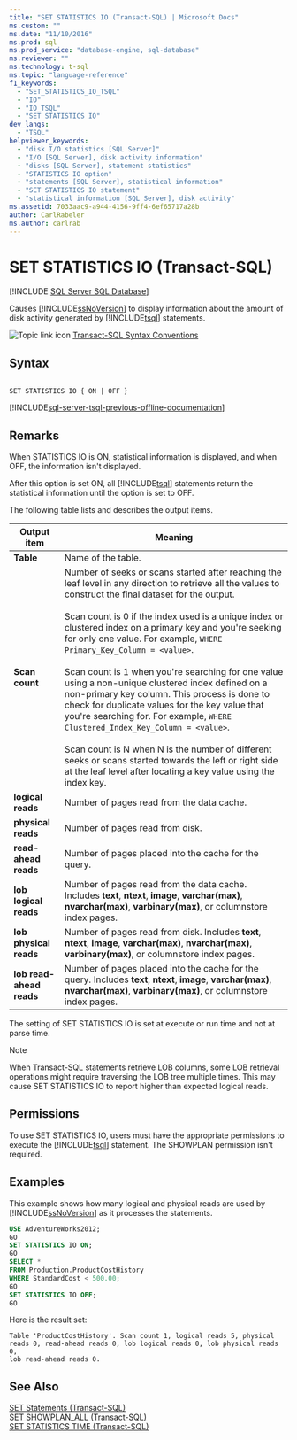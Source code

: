 ```yaml
---
title: "SET STATISTICS IO (Transact-SQL) | Microsoft Docs"
ms.custom: ""
ms.date: "11/10/2016"
ms.prod: sql
ms.prod_service: "database-engine, sql-database"
ms.reviewer: ""
ms.technology: t-sql
ms.topic: "language-reference"
f1_keywords: 
  - "SET_STATISTICS_IO_TSQL"
  - "IO"
  - "IO_TSQL"
  - "SET STATISTICS IO"
dev_langs: 
  - "TSQL"
helpviewer_keywords: 
  - "disk I/O statistics [SQL Server]"
  - "I/O [SQL Server], disk activity information"
  - "disks [SQL Server], statement statistics"
  - "STATISTICS IO option"
  - "statements [SQL Server], statistical information"
  - "SET STATISTICS IO statement"
  - "statistical information [SQL Server], disk activity"
ms.assetid: 7033aac9-a944-4156-9ff4-6ef65717a28b
author: CarlRabeler
ms.author: carlrab
---
```

# SET STATISTICS IO (Transact-SQL)
[!INCLUDE [SQL Server SQL Database](../../includes/applies-to-version/sql-asdb.md)]

  Causes [!INCLUDE[ssNoVersion](../../includes/ssnoversion-md.md)] to display information about the amount of disk activity generated by [!INCLUDE[tsql](../../includes/tsql-md.md)] statements.  
  
 ![Topic link icon](../../database-engine/configure-windows/media/topic-link.gif "Topic link icon") [Transact-SQL Syntax Conventions](../../t-sql/language-elements/transact-sql-syntax-conventions-transact-sql.md)  
  
## Syntax  
  
```syntaxsql
  
SET STATISTICS IO { ON | OFF }  
```  
  
[!INCLUDE[sql-server-tsql-previous-offline-documentation](../../includes/sql-server-tsql-previous-offline-documentation.md)]

## Remarks
 When STATISTICS IO is ON, statistical information is displayed, and when OFF, the information isn't displayed.   
  
 After this option is set ON, all [!INCLUDE[tsql](../../includes/tsql-md.md)] statements return the statistical information until the option is set to OFF.  
  
 The following table lists and describes the output items.  
  
|Output item|Meaning|  
|-----------------|-------------|  
|**Table**|Name of the table.|  
|**Scan count**|Number of seeks or scans started after reaching the leaf level in any direction to retrieve all the values to construct the final dataset for the output.<br /><br /> Scan count is 0 if the index used is a unique index or clustered index on a primary key and you're seeking for only one value. For example, `WHERE Primary_Key_Column = <value>`.<br /><br /> Scan count is 1 when you're searching for one value using a non-unique clustered index defined on a non-primary key column. This process is done to check for duplicate values for the key value that you're searching for. For example, `WHERE Clustered_Index_Key_Column = <value>`.<br /><br /> Scan count is N when N is the number of different seeks or scans started towards the left or right side at the leaf level after locating a key value using the index key.|  
|**logical reads**|Number of pages read from the data cache.|  
|**physical reads**|Number of pages read from disk.|  
|**read-ahead reads**|Number of pages placed into the cache for the query.|  
|**lob logical reads**|Number of pages read from the data cache. Includes **text**, **ntext**, **image**, **varchar(max)**, **nvarchar(max)**, **varbinary(max)**, or columnstore index pages.|  
|**lob physical reads**|Number of pages read from disk. Includes **text**, **ntext**, **image**, **varchar(max)**, **nvarchar(max)**, **varbinary(max)**, or columnstore index pages.|  
|**lob read-ahead reads**|Number of pages placed into the cache for the query. Includes **text**, **ntext**, **image**, **varchar(max)**, **nvarchar(max)**, **varbinary(max)**, or columnstore index pages.|

 The setting of SET STATISTICS IO is set at execute or run time and not at parse time.

> [!NOTE]  
> When Transact-SQL statements retrieve LOB columns, some LOB retrieval operations might require traversing the LOB tree multiple times. This may cause SET STATISTICS IO to report higher than expected logical reads.

## Permissions  
 To use SET STATISTICS IO, users must have the appropriate permissions to execute the [!INCLUDE[tsql](../../includes/tsql-md.md)] statement. The SHOWPLAN permission isn't required.  
  
## Examples  
 This example shows how many logical and physical reads are used by [!INCLUDE[ssNoVersion](../../includes/ssnoversion-md.md)] as it processes the statements.  
  
```sql
USE AdventureWorks2012;  
GO         
SET STATISTICS IO ON;  
GO  
SELECT *   
FROM Production.ProductCostHistory  
WHERE StandardCost < 500.00;  
GO  
SET STATISTICS IO OFF;  
GO  
```  
  
 Here is the result set:  
  
```  
Table 'ProductCostHistory'. Scan count 1, logical reads 5, physical   
reads 0, read-ahead reads 0, lob logical reads 0, lob physical reads 0,   
lob read-ahead reads 0.  
```  
  
## See Also  
 [SET Statements &#40;Transact-SQL&#41;](../../t-sql/statements/set-statements-transact-sql.md)   
 [SET SHOWPLAN_ALL &#40;Transact-SQL&#41;](../../t-sql/statements/set-showplan-all-transact-sql.md)   
 [SET STATISTICS TIME &#40;Transact-SQL&#41;](../../t-sql/statements/set-statistics-time-transact-sql.md)  
  
  
